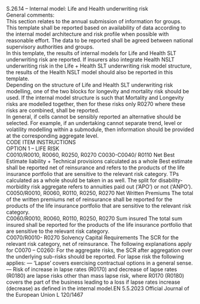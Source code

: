  
S.26.14 – Internal model: Life and Health underwriting risk  
General comments:  
This section relates to the annual submission of information for groups.  
This template shall be reported based on availability of data according to the internal model architecture and risk profile 
when possible with reasonable effort. The data to be reported shall be agreed between national supervisory authorities 
and groups.  
In this template, the results of internal models for Life and Health SLT underwriting risk are reported. If insurers also 
integrate Health NSLT underwriting risk in the Life + Health SLT underwriting risk model structure, the results of the 
Health NSLT model should also be reported in this template.  
Depending on the structure of Life and Health SLT underwriting risk modelling, one of the two blocks for longevity and 
mortality risk should be used. If the internal model structure is such that Mortality and Longevity risks are modelled 
together, then for these risks only R0270 where these risks are combined, shall be reported.  
In general, if cells cannot be sensibly reported an alternative should be selected. For example, if an undertaking cannot 
separate trend, level or volatility modelling within a submodule, then information should be provided at the 
corresponding aggregate level.  
CODE  ITEM  INSTRUCTIONS  
OPTION 1 – LIFE RISK  
C0010/R0010, 
R0060, R0250, 
R0270 
C0030-C0040/ 
R0110  Net Best Estimate 
liability + Technical 
provisions calculated as a 
whole  Best estimate shall be reported net of reinsurance and refers to the products of the 
life insurance portfolio that are sensitive to the relevant risk category. TPs 
calculated as a whole should be taken in as well. 
The split for disability-morbidity risk aggregate refers to annuities paid out (‘APO’) 
or not (‘ANPO’).  
C0050/R0010, 
R0060, R0110, 
R0250, R0270  Net Written Premiums  The total of the written premiums net of reinsurance shall be reported for the 
products of the life insurance portfolio that are sensitive to the relevant risk 
category.  
C0060/R0010, 
R0060, R0110, 
R0250, R0270  Sum insured  The total sum insured shall be reported for the products of the life insurance 
portfolio that are sensitive to the relevant risk category.  
C0070/R0010- 
R0270  Solvency Capital 
Requirements  The SCR for the relevant risk category, net of reinsurance. 
The following explanations apply for C0070 – C0260: 
For the aggregate risks, the SCR after aggregation over the underlying sub-risks 
should be reported. 
For lapse risk the following applies: 
— ‘Lapse’ covers exercising contractual options in a general sense. 
— Risk of increase in lapse rates (R0170) and decrease of lapse rates (R0180) are 
lapse risks other than mass lapse risk, where R0170 (R0180) covers the part 
of the business leading to a loss if lapse rates increase (decrease) as defined in 
the internal model.EN  5.5.2023 Official Journal of the European Union L 120/1467